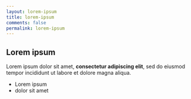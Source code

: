 ```yaml
---
layout: lorem-ipsum
title: lorem-ipsum
comments: false
permalink: lorem-ipsum
---
```

## Lorem ipsum

Lorem ipsum dolor sit amet, **consectetur adipiscing elit**, sed do eiusmod tempor incididunt ut labore et dolore magna aliqua.

- Lorem ipsum
- dolor sit amet